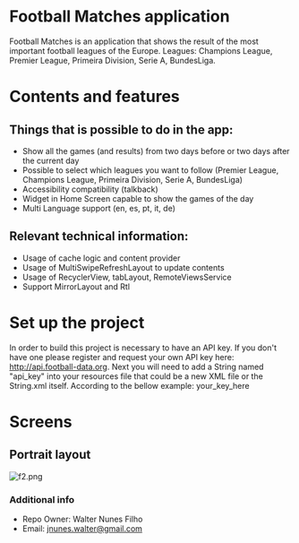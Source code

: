 # **Football Matches application** #
Football Matches is an application that shows the result of the most important football leagues of the Europe.
Leagues: Champions League, Premier League, Primeira Division, Serie A, BundesLiga.

# **Contents and features** #
## Things that is possible to do in the app: ##
* Show all the games (and results) from two days before or two days after the current day
* Possible to select which leagues you want to follow (Premier League, Champions League, Primeira Division, Serie A, BundesLiga)
* Accessibility compatibility  (talkback)
* Widget in Home Screen capable to show the games of the day
* Multi Language support (en, es, pt, it, de)

## Relevant technical information: ##
* Usage of cache logic and content provider
* Usage of MultiSwipeRefreshLayout to update contents
* Usage of RecyclerView, tabLayout, RemoteViewsService
* Support MirrorLayout and Rtl

# **Set up the project** #
In order to build this project is necessary to have an API key. If you don't have one please register and request your own API key here: http://api.football-data.org. Next you will need to add a String named "api_key" into your resources file that could be a new XML file or the String.xml itself. According to the bellow example: <string name="api_key" translatable="false">your_key_here</string>

# **Screens** #
## Portrait layout ##

![f2.png](https://bitbucket.org/repo/pqjbaX/images/718662322-f2.png)

### Additional info ###

* Repo Owner: Walter Nunes Filho
* Email: jnunes.walter@gmail.com